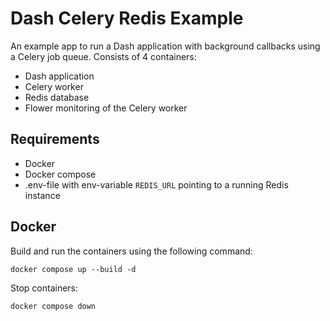 # Dash Celery Redis Example

An example app to run a Dash application with background callbacks using a Celery job queue. Consists of 4 containers:
  - Dash application
  - Celery worker
  - Redis database
  - Flower monitoring of the Celery worker

## Requirements

  - Docker
  - Docker compose
  - .env-file with env-variable `REDIS_URL` pointing to a running Redis instance

## Docker

Build and run the containers using the following command:

```
docker compose up --build -d
```

Stop containers:

```
docker compose down
```